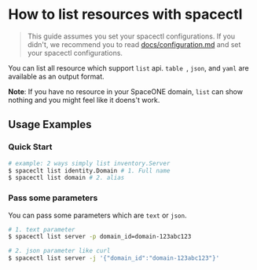 # How to list resources with spacectl

> This guide assumes you set your spacectl configurations. If you didn't, we recommend you to read [docs/configuration.md](docs/configuration.md) and set your spacectl configurations.

You can list all resource which support `list` api. `table `, `json`, and `yaml` are available as an output format. 

**Note**: If you have no resource in your SpaceONE domain, `list` can show nothing and you might feel like it doens't work.

## Usage Examples

### Quick Start

```bash
# example: 2 ways simply list inventory.Server
$ spaceclt list identity.Domain # 1. Full name
$ spacectl list domain # 2. alias
```

### Pass some parameters

You can pass some parameters which are `text` or `json`.

```bash
# 1. text parameter
$ spacectl list server -p domain_id=domain-123abc123

# 2. json parameter like curl
$ spacectl list server -j '{"domain_id":"domain-123abc123"}'
```



